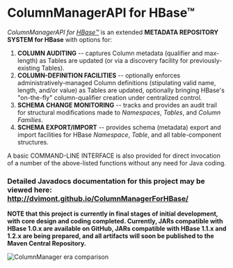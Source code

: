 # ColumnManagerAPI for HBase™
*ColumnManagerAPI for <a href="http://hbase.apache.org/" target="_blank">HBase™</a>* is an extended **METADATA REPOSITORY SYSTEM for HBase** with options for:

1. **COLUMN AUDITING** -- captures Column metadata (qualifier and max-length) as Tables are updated (or via a discovery facility for previously-existing Tables).
2. **COLUMN-DEFINITION FACILITIES** -- optionally enforces administratively-managed Column definitions (stipulating valid name, length, and/or value) as Tables are updated, optionally bringing HBase's "on-the-fly" column-qualifier creation under centralized control.
3. **SCHEMA CHANGE MONITORING** -- tracks and provides an audit trail for structural modifications made to *Namespaces*, *Tables*, and *Column Families*.
4. **SCHEMA EXPORT/IMPORT** -- provides schema (metadata) export and import facilities for HBase *Namespace*, *Table*, and all table-component structures.

A basic COMMAND-LINE INTERFACE is also provided for direct invocation of a number of the above-listed functions without any need for Java coding.

### Detailed Javadocs documentation for this project may be viewed here: http://dvimont.github.io/ColumnManagerForHBase/

**NOTE that this project is currently in final stages of initial development, with core design and coding completed. Currently, JARs compatible with HBase 1.0.x are available on GitHub, JARs compatible with HBase 1.1.x and 1.2.x are being prepared, and all artifacts will soon be published to the Maven Central Repository.**

![ColumnManager era comparison](http://dvimont.github.io/ColumnManagerForHBase/org/commonvox/hbase_column_manager/doc-files/ColumnManager_era_comparison.jpg "This Era is Reminiscent of Another")